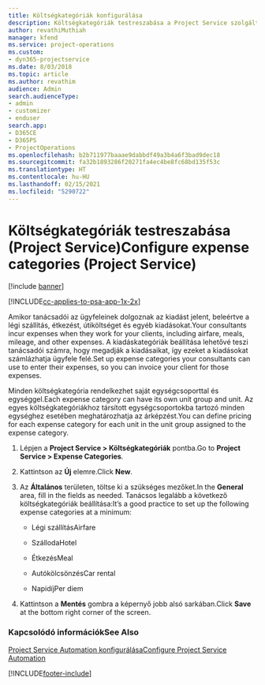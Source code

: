 ```yaml
---
title: Költségkategóriák konfigurálása
description: Költségkategóriák testreszabása a Project Service szolgáltatásban
author: revathiMuthiah
manager: kfend
ms.service: project-operations
ms.custom:
- dyn365-projectservice
ms.date: 8/03/2018
ms.topic: article
ms.author: revathim
audience: Admin
search.audienceType:
- admin
- customizer
- enduser
search.app:
- D365CE
- D365PS
- ProjectOperations
ms.openlocfilehash: b2b711977baaae9dabbdf49a3b4a6f3bad9dec18
ms.sourcegitcommit: fa32b1893286f20271fa4ec4be8fc68bd135f53c
ms.translationtype: HT
ms.contentlocale: hu-HU
ms.lasthandoff: 02/15/2021
ms.locfileid: "5290722"
---
```

# <a name="configure-expense-categories-project-service"></a><span data-ttu-id="e2aab-103">Költségkategóriák testreszabása (Project Service)</span><span class="sxs-lookup"><span data-stu-id="e2aab-103">Configure expense categories (Project Service)</span></span>

[!include [banner](../includes/psa-now-project-operations.md)]

[!INCLUDE[cc-applies-to-psa-app-1x-2x](../includes/cc-applies-to-psa-app-1x-2x.md)]

<span data-ttu-id="e2aab-104">Amikor tanácsadói az ügyfeleinek dolgoznak az kiadást jelent, beleértve a légi szállítás, étkezést, útiköltséget és egyéb kiadásokat.</span><span class="sxs-lookup"><span data-stu-id="e2aab-104">Your consultants incur expenses when they work for your clients, including airfare, meals, mileage, and other expenses.</span></span> <span data-ttu-id="e2aab-105">A kiadáskategóriák beállítása lehetővé teszi tanácsadói számra, hogy megadják a kiadásaikat, így ezeket a kiadásokat számlázhatja ügyfele felé.</span><span class="sxs-lookup"><span data-stu-id="e2aab-105">Set up expense categories your consultants can use to enter their expenses, so you can invoice your client for those expenses.</span></span>  
  
<span data-ttu-id="e2aab-106">Minden költségkategória rendelkezhet saját egységcsoporttal és egységgel.</span><span class="sxs-lookup"><span data-stu-id="e2aab-106">Each expense category can have its own unit group and unit.</span></span> <span data-ttu-id="e2aab-107">Az egyes költségkategóriákhoz társított egységcsoportokba tartozó minden egységhez esetében meghatározhatja az árképzést.</span><span class="sxs-lookup"><span data-stu-id="e2aab-107">You can define pricing for each expense category for each unit in the unit group assigned to the expense category.</span></span>  
  
1.  <span data-ttu-id="e2aab-108">Lépjen a **Project Service > Költségkategóriák** pontba.</span><span class="sxs-lookup"><span data-stu-id="e2aab-108">Go to **Project Service > Expense Categories**.</span></span>  
  
2.  <span data-ttu-id="e2aab-109">Kattintson az **Új** elemre.</span><span class="sxs-lookup"><span data-stu-id="e2aab-109">Click **New**.</span></span>  
  
3.  <span data-ttu-id="e2aab-110">Az **Általános** területen, töltse ki a szükséges mezőket.</span><span class="sxs-lookup"><span data-stu-id="e2aab-110">In the **General** area, fill in the fields as needed.</span></span> <span data-ttu-id="e2aab-111">Tanácsos legalább a következő költségkategóriák beállítása:</span><span class="sxs-lookup"><span data-stu-id="e2aab-111">It’s a good practice to set up the following expense categories at a minimum:</span></span>  
  
    -   <span data-ttu-id="e2aab-112">Légi szállítás</span><span class="sxs-lookup"><span data-stu-id="e2aab-112">Airfare</span></span>  
  
    -   <span data-ttu-id="e2aab-113">Szálloda</span><span class="sxs-lookup"><span data-stu-id="e2aab-113">Hotel</span></span>  
  
    -   <span data-ttu-id="e2aab-114">Étkezés</span><span class="sxs-lookup"><span data-stu-id="e2aab-114">Meal</span></span>  
  
    -   <span data-ttu-id="e2aab-115">Autókölcsönzés</span><span class="sxs-lookup"><span data-stu-id="e2aab-115">Car rental</span></span>  
  
    -   <span data-ttu-id="e2aab-116">Napidíj</span><span class="sxs-lookup"><span data-stu-id="e2aab-116">Per diem</span></span>  
  
4.  <span data-ttu-id="e2aab-117">Kattintson a **Mentés** gombra a képernyő jobb alsó sarkában.</span><span class="sxs-lookup"><span data-stu-id="e2aab-117">Click **Save** at the bottom right corner of the screen.</span></span>  
  
### <a name="see-also"></a><span data-ttu-id="e2aab-118">Kapcsolódó információk</span><span class="sxs-lookup"><span data-stu-id="e2aab-118">See Also</span></span>  
 [<span data-ttu-id="e2aab-119">Project Service Automation konfigurálása</span><span class="sxs-lookup"><span data-stu-id="e2aab-119">Configure Project Service Automation</span></span>](../psa/configure.md)


[!INCLUDE[footer-include](../includes/footer-banner.md)]